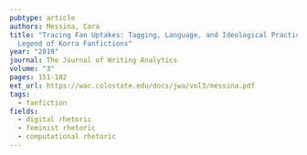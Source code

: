 ```yaml
---
pubtype: article
authors: Messina, Cara
title: "Tracing Fan Uptakes: Tagging, Language, and Ideological Practices in The
  Legend of Korra Fanfictions"
year: "2019"
journal: The Journal of Writing Analytics
volume: "3"
pages: 151-182
ext_url: https://wac.colostate.edu/docs/jwa/vol3/messina.pdf
tags:
  - fanfiction
fields:
  - digital rhetoric
  - feminist rhetoric
  - computational rhetoric
---
```

